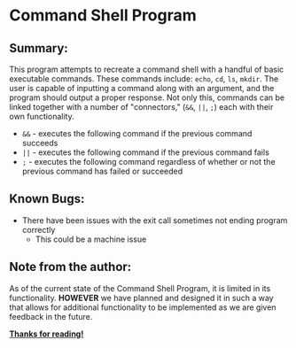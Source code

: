 # Command Shell Program

## Summary:

This program attempts to recreate a command shell with a handful of basic executable commands. These commands include: `echo`, `cd`, `ls`, `mkdir`. The user is capable of inputting a command along with an argument, and the program should output a proper response. Not only this, commands can be linked together with a number of "connectors," (`&&`, `||`, `;`) each with their own functionality.


- `&&` - executes the following command if the previous command succeeds
- `||` - executes the following command if the previous command fails
- `;` - executes the following command regardless of whether or not the previous command has failed or succeeded


## Known Bugs:
- There have been issues with the exit call sometimes not ending program correctly
  - This could be a machine issue

## Note from the author:
As of the current state of the Command Shell Program, it is limited in its functionality. **HOWEVER** we have planned and designed it in such a way that allows for additional functionality to be implemented as we are given feedback in the future.

**[Thanks for reading!](https://humorside.com/wp-content/uploads/2017/12/thank-you-meme-02-1.jpg)**
